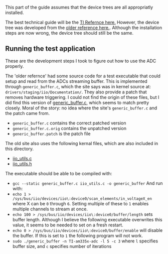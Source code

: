 This part of the guide assumes that the device trees are all appropriatly installed. 

The best technical guide will be the [TI Refernce here.](http://processors.wiki.ti.com/index.php/AM335x_ADC_Driver%27s_Guide) However, the device tree was developed from the [older reference here.](https://www.teachmemicro.com/beaglebone-black-adc/). Although the installation steps are now wrong, the device tree should still be the same. 

## Running the test application

These are the development steps I took to figure out how to use the ADC properly.

The 'older refernce' had some source code for a test executable that could setup and read from the ADCs streaming buffer. This is implemented through `generic_buffer.c`, which the site says was in kernel source at: `drivers/staging/iio/Documentation/`. They also provide a patch that removes hardware triggering. I could not find the origin of these files, but I did find this version of [generic_buffer.c](https://github.com/torvalds/linux/blob/6f0d349d922ba44e4348a17a78ea51b7135965b1/tools/iio/iio_generic_buffer.c), which seems to match pretty closely. Moral of the story: no idea where the site's `generic_buffer.c` and the patch came from.
  * `generic_buffer.c` contains the correct patched version
  * `generic_buffer.c.orig` contains the unpatched version 
  * `generic_buffer.patch` is the patch file

The old site also uses the following kernal files, which are also included in this directory.
  * [iio_utils.c](https://github.com/torvalds/linux/blob/master/tools/iio/iio_utils.c)
  * [iio_utils.h](https://github.com/torvalds/linux/blob/master/tools/iio/iio_utils.h)

The executable should be able to be compiled with:
  * `gcc --static generic_buffer.c iio_utils.c -o generic_buffer`
And run with:
  * `echo 1 > /sys/bus/iio/devices/iio\:device0/scan_elements/in_voltageX_en` where X can be `0` through `6`. Setting multiple of these to `1` enables multiple channels to stream at once.
  * `echo 100 > /sys/bus/iio/devices/iio\:device0/buffer/length` sets buffer length. Although I believe the following executable overwrites this value, it seems to be needed to set on a fresh restart.
  * `echo 0 > /sys/bus/iio/devices/iio\:device0/buffer/enable` will disable the buffer. If this is set to `1` the following program will not work.
  * `sudo ./generic_buffer -n TI-am335x-adc -l 5 -c 3` where `l` specifies buffer size, and `c` specifies number of iterations

